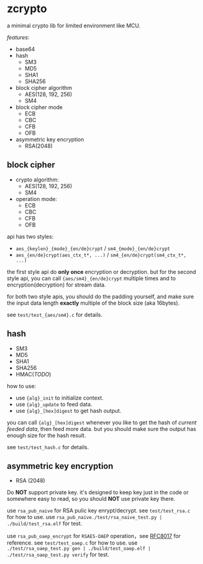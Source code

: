 # zcrypto
a minimal crypto lib for limited environment like MCU.

*features*:
* base64
* hash
    * SM3
    * MD5
    * SHA1
    * SHA256
* block cipher algorithm
    * AES(128, 192, 256)
    * SM4
* block cipher mode
    * ECB
    * CBC
    * CFB
    * OFB
* asymmetric key encryption
    * RSA(2048)

## block cipher
* crypto algorithm:
    * AES(128, 192, 256)
    * SM4
* operation mode:
    * ECB
    * CBC
    * CFB
    * OFB

api has two styles:
* `aes_{keylen}_{mode}_{en/de}crypt` / `sm4_{mode}_{en/de}crypt`
* `aes_{en/de}crypt(aes_ctx_t*, ...)` / `sm4_{en/de}crypt(sm4_ctx_t*, ...)`

the first style api do **only once** encryption or decryption. but for the second style api,
you can call `{aes/sm4}_{en/de}crypt` multiple times and to encryption(decryption) for stream data.

for both two style apis, you should do the padding yourself, and make sure the input data length
**exactly** multiple of the block size (aka 16bytes).

see `test/test_{aes/sm4}.c` for details.

## hash
* SM3
* MD5
* SHA1
* SHA256
* HMAC(*TODO*)

how to use:
* use `{alg}_init` to initialize context.
* use `{alg}_update` to feed data.
* use `{alg}_[hex]digest` to get hash output.

you can call `{alg}_[hex]digest` whenever you like to get the hash of *current feeded data*,
then feed more data. but you should make sure the output has enough size for the hash result.

see `test/test_hash.c` for details.

## asymmetric key encryption

* RSA (2048)

Do **NOT** support private key. it's designed to keep key just in the code or somewhere easy to read, so you should **NOT** use private key there.

use `rsa_pub_naive` for RSA pulic key enrypt/decrypt. see `test/test_rsa.c` for how to use. use `rsa_pub_naive./test/rsa_naive_test.py | ./build/test_rsa.elf` for test.

use `rsa_pub_oaep_encrypt` for `RSAES-OAEP` operation，see [RFC8017](https://tools.ietf.org/html/rfc8017#section-7.1) for reference. see `test/test_oaep.c` for how to use. use `./test/rsa_oaep_test.py gen | ./build/test_oaep.elf | ./test/rsa_oaep_test.py verify` for test.
